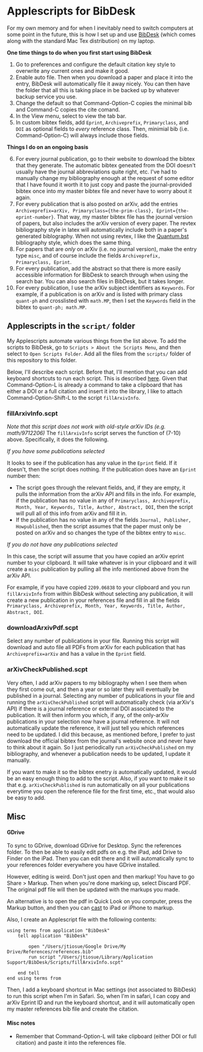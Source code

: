 # Applescripts for BibDesk

For my own memory and for when I inevitably need to switch computers at some point in the future, this is how I set up and use [BibDesk](https://bibdesk.sourceforge.io) (which comes along with the standard Mac Tex distribution) on my laptop. 


**One time things to do when you first start using BibDesk**

1. Go to preferences and configure the default citation key style to overwrite any current ones and make it good.
2. Enable auto file. Then when you download a paper and place it into the entry, BibDesk will automatically file it away nicely. You can then have the folder that all this is taking place in be backed up by whatever backup service you use.
3. Change the default so that Command-Option-C copies the minimal bib and Command-C copies the cite comand.
4. In the View menu, select to view the tab bar.
5. In custom bibtex fields, add `Eprint`, `Archiveprefix`, `Primaryclass`, and `DOI` as optional fields to *every* reference class. Then, minimial bib (i.e. Command-Option-C) will always include those fields.

**Things I do on an ongoing basis**

6. For every journal publication, go to their website to download the bibtex that they generate. The automatic bibtex geneated from the DOI doesn't usually have the journal abbreviations quite right, etc. I've had to manually change my bibliography enough at the request of some editor that I have found it worth it to just copy and paste the journal-provided bibtex once into my master bibtex file and never have to worry about it again.
7. For every publication that is also posted on arXiv, add the entries `Archiveprefix=arXiv, Primaryclass={the-prim-class}, Eprint={the-eprint-number}`. That way, my master bibtex file has the journal version of papers, but also includes the arXiv version of every paper. The revtex bibliography style in latex will automatically include both in a paper's generated biblography. When not using revtex, I like the [Quantum.bst](https://github.com/quantum-journal/quantum-journal/blob/master/quantum.bst) bibliography style, which does the same thing.
8. For papers that are *only* on arXiv (i.e. no journal version), make the entry type `misc`, and of course include the fields `Archiveprefix, Primaryclass, Eprint`.
9. For every publication, add the abstract so that there is more easily accessible information for BibDesk to search through when using the search bar. You can also search files in BibDesk, but it takes longer.
10. For every publication, I use the arXiv subject identifiers as `Keywords`. For example, if a publication is on arXiv and is listed with primary class `quant-ph` and crosslisted with `math.MP`, then I set the `Keywords` field in the bibtex to `quant-ph; math.MP`.


## Applescripts in the `script/` folder

My Applescripts automate various things from the list above. To add the scripts to BibDesk, go to `Scripts > About the Scripts Menu`, and then select to `Open Scripts Folder`. Add all the files from the `scripts/` folder of this repository to this folder. 

Below, I'll describe each script.
Before that, I'll mention that you can add keyboard shortcuts to run each script. This is described [here](https://support.apple.com/guide/mac-help/create-keyboard-shortcuts-for-apps-mchlp2271/mac). Given that Command-Option-L is already a command to take a clipboard that has either a DOI or a full citation and insert it into the library, I like to attach Command-Option-Shift-L to the script `fillArxivInfo`.


### fillArxivInfo.scpt

*Note that this script does not work with old-style arXiv IDs (e.g. math/9712206)*
The `fillArxivInfo` script serves the function of (7-10) above. Specifically, it does the following.

*If you have some publications selected*

It looks to see if the publication has any value in the `Eprint` field. If it doesn't, then the script does nothing.
If the publication does have an `Eprint` number then: 

- The script goes through the relevant fields, and, if they are empty, it pulls the information from the arXiv API and fills in the info. For example, if the publication has no value in any of `Primaryclass, Archiveprefix, Month, Year, Keywords, Title, Author, Abstract, DOI`, then the script will pull all of this info from arXiv and fill it in.
- If the publication has no value in any of the fields `Journal, Publisher, Howpublished`, then the script assumes that the paper must only be posted on arXiv and so changes the type of the bibtex entry to `misc`.

*If you do not have any publications selected*

In this case, the script will assume that you have copied an arXiv eprint number to your clipboard. It will take whatever is in your clipboard and it will create a `misc` publication by pulling all the info mentioned above from the arXiv API.

For example, if you have copied `2209.06838` to your clipboard and you run `fillArxivInfo` from within BibDesk without selecting any publication, it will create a new publication in your references file and fill in all the fields `Primaryclass, Archiveprefix, Month, Year, Keywords, Title, Author, Abstract, DOI`.


### downloadArxivPdf.scpt

Select any number of publications in your file. Running this script will download and auto file all PDFs from arXiv for each publication that has `Archiveprefix=arXiv` and has a value in the `Eprint` field.

### arXivCheckPublished.scpt

Very often, I add arXiv papers to my bibliography when I see them when they first come out, and then a year or so later they will eventually be published in a journal. Selecting any number of publications in your file and running the `arXivCheckPublished` script will automatically check (via arXiv's API) if there is a journal reference or external DOI associated to the publication. It will then inform you which, if any, of the only-arXiv publications in your selection now have a journal reference. It will not automatically update the reference, it will just tell you which references need to be updated. I did this because, as mentioned before, I prefer to just download the official bibtex from the journal's website once and never have to think about it again. So I just periodically run `arXivCheckPublished` on my bibliography, and whenever a publication needs to be updated, I update it manually. 

If you want to make it so the bibtex enetry *is* automatically updated, it would be an easy enough thing to add to the script. Also, if you want to make it so that e.g. `arXivCheckPublished` is run automatically on all your publications everytime you open the reference file for the first time, etc., that would also be easy to add.



## Misc

#### GDrive

To sync to GDrive, download GDrive for Desktop. Sync the references folder.
To then be able to easily edit pdfs on e.g. the iPad, add Drive to Finder on the iPad. 
Then you can edit there and it will automatically sync to your references folder everywhere you have GDrive installed.

However, editing is weird. Don't just open and then markup! You have to go Share > Markup. Then when you're done marking up, select Discard PDF. The original pdf file will then be updated with the markups you made.

An alternative is to open the pdf in Quick Look on you computer, press the Markup button, and then you can [cast](https://apple.stackexchange.com/questions/395595/continuity-markup-now-showing-in-preview) to iPad or iPhone to markup.

Also, I create an Applescript file with the following contents:
```
using terms from application "BibDesk"
	tell application "BibDesk"
		
		open "/Users/jtiosue/Google Drive/My Drive/References/references.bib"
		run script "/Users/jtiosue/Library/Application Support/BibDesk/Scripts/fillArxivInfo.scpt"
		
	end tell
end using terms from
```
Then, I add a keyboard shortcut in Mac settings (not associated to BibDesk) to run this script when I'm in Safari. So, when I'm in safari, I can copy and arXiv Eprint ID and run the keyboard shortcut, and it will automatically open my master references bib file and create the citation. 


#### Misc notes

- Remember that Command-Option-L will take clipboard (either DOI or full citation) and paste it into the references file.
